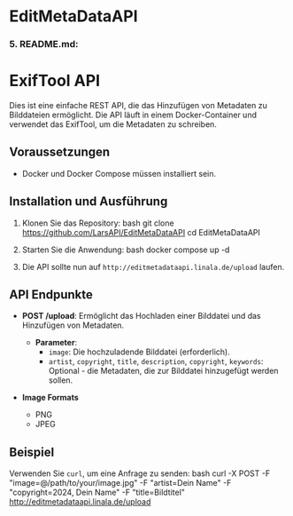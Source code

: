 # EditMetaDataAPI

### 5. README.md:

# ExifTool API

Dies ist eine einfache REST API, die das Hinzufügen von Metadaten zu Bilddateien ermöglicht.
Die API läuft in einem Docker-Container und verwendet das ExifTool, um die Metadaten zu schreiben.

## Voraussetzungen
- Docker und Docker Compose müssen installiert sein.

## Installation und Ausführung
1. Klonen Sie das Repository:
   bash
   git clone https://github.com/LarsAPI/EditMetaDataAPI
   cd EditMetaDataAPI
   

3. Starten Sie die Anwendung:
   bash
   docker compose up -d
   

4. Die API sollte nun auf `http://editmetadataapi.linala.de/upload` laufen.

## API Endpunkte
- **POST /upload**: Ermöglicht das Hochladen einer Bilddatei und das Hinzufügen von Metadaten.
  - **Parameter**:
    - `image`: Die hochzuladende Bilddatei (erforderlich).
    - `artist`, `copyright`, `title`, `description`, `copyright`, `keywords`: Optional - die Metadaten, die zur Bilddatei hinzugefügt werden sollen.
   
- **Image Formats**
  - PNG
  - JPEG

## Beispiel
Verwenden Sie `curl`, um eine Anfrage zu senden:
bash
curl -X POST -F "image=@/path/to/your/image.jpg" -F "artist=Dein Name" -F "copyright=2024, Dein Name" -F "title=Bildtitel" http://editmetadataapi.linala.de/upload


